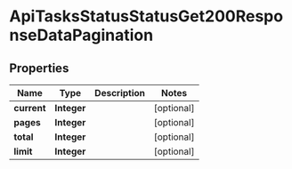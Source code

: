 

# ApiTasksStatusStatusGet200ResponseDataPagination


## Properties

| Name | Type | Description | Notes |
|------------ | ------------- | ------------- | -------------|
|**current** | **Integer** |  |  [optional] |
|**pages** | **Integer** |  |  [optional] |
|**total** | **Integer** |  |  [optional] |
|**limit** | **Integer** |  |  [optional] |



